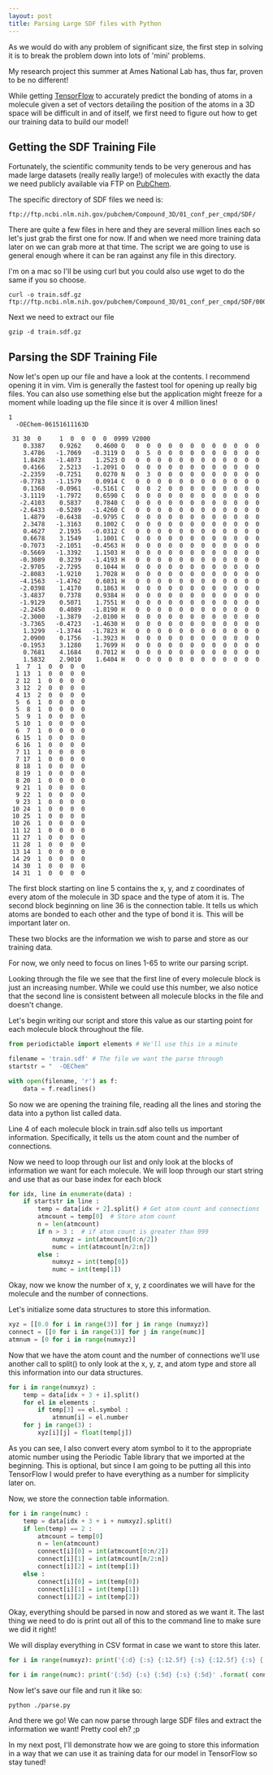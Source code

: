 ```yaml
---
layout: post
title: Parsing Large SDF files with Python
---
```

As we would do with any problem of significant size, the first step in solving it is to break the problem down into lots of 'mini' problems.

My research project this summer at Ames National Lab has, thus far, proven to be no different!

While getting [TensorFlow](https://www.tensorflow.org/) to accurately predict the bonding of atoms in a molecule given a set of vectors detailing the position of the atoms in a 3D space will be difficult in and of itself, we first need to figure out how to get our training data to build our model!

## Getting the SDF Training File

Fortunately, the scientific community tends to be very generous and has made large datasets (really really large!) of molecules with exactly the data we need publicly available via FTP on [PubChem](https://pubchem.ncbi.nlm.nih.gov/).

The specific directory of SDF files we need is:
```
ftp://ftp.ncbi.nlm.nih.gov/pubchem/Compound_3D/01_conf_per_cmpd/SDF/
```

There are quite a few files in here and they are several million lines each so let's just grab the first one for now. If and when we need more training data later on we can grab more at that time. The script we are going to use is general enough where it can be ran against any file in this directory.

I'm on a mac so I'll be using curl but you could also use wget to do the same if you so choose.

```
curl -o train.sdf.gz ftp://ftp.ncbi.nlm.nih.gov/pubchem/Compound_3D/01_conf_per_cmpd/SDF/00000001_00025000.sdf.gz
```
Next we need to extract our file

```
gzip -d train.sdf.gz
```

## Parsing the SDF Training File
Now let's open up our file and have a look at the contents. I recommend opening it in vim. Vim is generally the fastest tool for opening up really big files. You can also use something else but the application might freeze for a moment while loading up the file since it is over 4 million lines!

```
1
  -OEChem-06151611163D

 31 30  0     1  0  0  0  0  0999 V2000
    0.3387    0.9262    0.4600 O   0  0  0  0  0  0  0  0  0  0  0  0
    3.4786   -1.7069   -0.3119 O   0  5  0  0  0  0  0  0  0  0  0  0
    1.8428   -1.4073    1.2523 O   0  0  0  0  0  0  0  0  0  0  0  0
    0.4166    2.5213   -1.2091 O   0  0  0  0  0  0  0  0  0  0  0  0
   -2.2359   -0.7251    0.0270 N   0  3  0  0  0  0  0  0  0  0  0  0
   -0.7783   -1.1579    0.0914 C   0  0  0  0  0  0  0  0  0  0  0  0
    0.1368   -0.0961   -0.5161 C   0  0  2  0  0  0  0  0  0  0  0  0
   -3.1119   -1.7972    0.6590 C   0  0  0  0  0  0  0  0  0  0  0  0
   -2.4103    0.5837    0.7840 C   0  0  0  0  0  0  0  0  0  0  0  0
   -2.6433   -0.5289   -1.4260 C   0  0  0  0  0  0  0  0  0  0  0  0
    1.4879   -0.6438   -0.9795 C   0  0  0  0  0  0  0  0  0  0  0  0
    2.3478   -1.3163    0.1002 C   0  0  0  0  0  0  0  0  0  0  0  0
    0.4627    2.1935   -0.0312 C   0  0  0  0  0  0  0  0  0  0  0  0
    0.6678    3.1549    1.1001 C   0  0  0  0  0  0  0  0  0  0  0  0
   -0.7073   -2.1051   -0.4563 H   0  0  0  0  0  0  0  0  0  0  0  0
   -0.5669   -1.3392    1.1503 H   0  0  0  0  0  0  0  0  0  0  0  0
   -0.3089    0.3239   -1.4193 H   0  0  0  0  0  0  0  0  0  0  0  0
   -2.9705   -2.7295    0.1044 H   0  0  0  0  0  0  0  0  0  0  0  0
   -2.8083   -1.9210    1.7028 H   0  0  0  0  0  0  0  0  0  0  0  0
   -4.1563   -1.4762    0.6031 H   0  0  0  0  0  0  0  0  0  0  0  0
   -2.0398    1.4170    0.1863 H   0  0  0  0  0  0  0  0  0  0  0  0
   -3.4837    0.7378    0.9384 H   0  0  0  0  0  0  0  0  0  0  0  0
   -1.9129    0.5071    1.7551 H   0  0  0  0  0  0  0  0  0  0  0  0
   -2.2450    0.4089   -1.8190 H   0  0  0  0  0  0  0  0  0  0  0  0
   -2.3000   -1.3879   -2.0100 H   0  0  0  0  0  0  0  0  0  0  0  0
   -3.7365   -0.4723   -1.4630 H   0  0  0  0  0  0  0  0  0  0  0  0
    1.3299   -1.3744   -1.7823 H   0  0  0  0  0  0  0  0  0  0  0  0
    2.0900    0.1756   -1.3923 H   0  0  0  0  0  0  0  0  0  0  0  0
   -0.1953    3.1280    1.7699 H   0  0  0  0  0  0  0  0  0  0  0  0
    0.7681    4.1684    0.7012 H   0  0  0  0  0  0  0  0  0  0  0  0
    1.5832    2.9010    1.6404 H   0  0  0  0  0  0  0  0  0  0  0  0
  1  7  1  0  0  0  0
  1 13  1  0  0  0  0
  2 12  1  0  0  0  0
  3 12  2  0  0  0  0
  4 13  2  0  0  0  0
  5  6  1  0  0  0  0
  5  8  1  0  0  0  0
  5  9  1  0  0  0  0
  5 10  1  0  0  0  0
  6  7  1  0  0  0  0
  6 15  1  0  0  0  0
  6 16  1  0  0  0  0
  7 11  1  0  0  0  0
  7 17  1  0  0  0  0
  8 18  1  0  0  0  0
  8 19  1  0  0  0  0
  8 20  1  0  0  0  0
  9 21  1  0  0  0  0
  9 22  1  0  0  0  0
  9 23  1  0  0  0  0
 10 24  1  0  0  0  0
 10 25  1  0  0  0  0
 10 26  1  0  0  0  0
 11 12  1  0  0  0  0
 11 27  1  0  0  0  0
 11 28  1  0  0  0  0
 13 14  1  0  0  0  0
 14 29  1  0  0  0  0
 14 30  1  0  0  0  0
 14 31  1  0  0  0  0
 ```

The first block starting on line 5 contains the x, y, and z coordinates of every atom of the molecule in 3D space and the type of atom it is. The second block beginning on line 36 is the connection table. It tells us which atoms are bonded to each other and the type of bond it is. This will be important later on.

These two blocks are the information we wish to parse and store as our training data.

For now, we only need to focus on lines 1-65 to write our parsing script.

Looking through the file we see that the first line of every molecule block is just an increasing number. While we could use this number, we also notice that the second line is consistent between all molecule blocks in the file and doesn't change.

Let's begin writing our script and store this value as our starting point for each molecule block throughout the file.

```python
from periodictable import elements # We'll use this in a minute

filename = 'train.sdf' # The file we want the parse through
startstr = "  -OEChem"

with open(filename, 'r') as f:
    data = f.readlines()
```
So now we are opening the training file, reading all the lines and storing the data into a python list called data.

Line 4 of each molecule block in train.sdf also tells us important information. Specifically, it tells us the atom count and the number of connections.

Now we need to loop through our list and only look at the blocks of information we want for each molecule. We will loop through our start string and use that as our base index for each block


```python
for idx, line in enumerate(data) :
    if startstr in line :
        temp = data[idx + 2].split() # Get atom count and connections
        atmcount = temp[0]  # Store atom count
        n = len(atmcount)
        if n > 3 :  # if atom count is greater than 999
            numxyz = int(atmcount[0:n/2])
            numc = int(atmcount[n/2:n])
        else :
            numxyz = int(temp[0])
            numc = int(temp[1])
```
Okay, now we know the number of x, y, z coordinates we will have for the molecule and the number of connections.

Let's initialize some data structures to store this information.

```python
xyz = [[0.0 for i in range(3)] for j in range (numxyz)]
connect = [[0 for i in range(3)] for j in range(numc)]
atmnum = [0 for i in range(numxyz)]
```

Now that we have the atom count and the number of connections we'll use another call to split() to only look at the x, y, z, and atom type and store all this information into our data structures.

```python
for i in range(numxyz) :
    temp = data[idx + 3 + i].split()
    for el in elements :
        if temp[3] == el.symbol :
            atmnum[i] = el.number
    for j in range(3) :
        xyz[i][j] = float(temp[j])
```

As you can see, I also convert every atom symbol to it to the appropriate atomic number using the Periodic Table library that we imported at the beginning. This is optional, but since I am going to be putting all this into TensorFlow I would prefer to have everything as a number for simplicity later on.

Now, we store the connection table information.

```python
for i in range(numc) :
    temp = data[idx + 3 + i + numxyz].split()
    if len(temp) == 2 :
        atmcount = temp[0]
        n = len(atmcount)
        connect[i][0] = int(atmcount[0:n/2])
        connect[i][1] = int(atmcount[n/2:n])
        connect[i][2] = int(temp[1])
    else :
        connect[i][0] = int(temp[0])
        connect[i][1] = int(temp[1])
        connect[i][2] = int(temp[2])
```

Okay, everything should be parsed in now and stored as we want it. The last thing we need to do is print out all of this to the command line to make sure we did it right!

We will display everything in CSV format in case we want to store this later.

```python
for i in range(numxyz): print('{:d} {:s} {:12.5f} {:s} {:12.5f} {:s} {:12.5f}' .format( atmnum[i], ', ', xyz[i][0], ', ', xyz[i][1], ', ',xyz[i][2]) )

for i in range(numc): print('{:5d} {:s} {:5d} {:s} {:5d}' .format( connect[i][0], ', ', connect[i][1], ', ',connect[i][2]) )
```
Now let's save our file and run it like so:

```
python ./parse.py
```

And there we go! We can now parse through large SDF files and extract the information we want! Pretty cool eh? ;p

In my next post, I'll demonstrate how we are going to store this information in a way that we can use it as training data for our model in TensorFlow so stay tuned!
